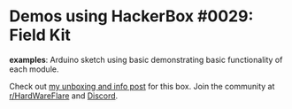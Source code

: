 # Demos using HackerBox #0029: Field Kit

**examples**: Arduino sketch using basic demonstrating basic functionality of each module.
 
Check out [my unboxing and info post](https://nick.blog/2018/04/06/hackerbox-0029-field-kit/) for this box.
Join the community at [r/HardWareFlare](https://www.reddit.com/r/HardWareFlare/) and [Discord](https://discord.gg/H33trfN).
